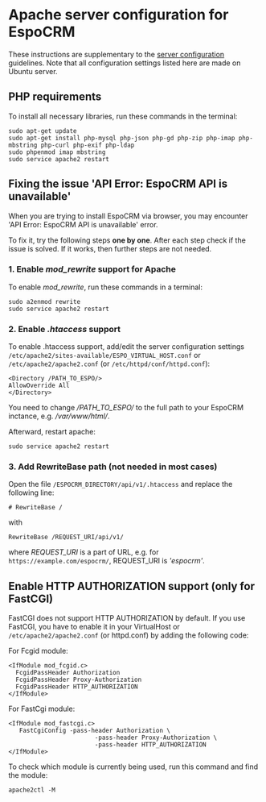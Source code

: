 # Apache server configuration for EspoCRM

These instructions are supplementary to the [server configuration](server-configuration.md) guidelines. Note that all configuration settings listed here are made on Ubuntu server.

## PHP requirements

To install all necessary libraries, run these commands in the terminal:

```
sudo apt-get update
sudo apt-get install php-mysql php-json php-gd php-zip php-imap php-mbstring php-curl php-exif php-ldap
sudo phpenmod imap mbstring
sudo service apache2 restart
```

## Fixing the issue 'API Error: EspoCRM API is unavailable'

When you are trying to install EspoCRM via browser, you may encounter 'API Error: EspoCRM API is unavailable' error.

To fix it, try the following steps **one by one**. After each step check if the issue is solved. If it works, then further steps are not needed.

### 1. Enable *mod_rewrite* support for Apache

To enable *mod_rewrite*, run these commands in a terminal:

```
sudo a2enmod rewrite
sudo service apache2 restart
```

### 2. Enable *.htaccess* support

To enable .htaccess support, add/edit the server configuration settings `/etc/apache2/sites-available/ESPO_VIRTUAL_HOST.conf` or `/etc/apache2/apache2.conf` (or `/etc/httpd/conf/httpd.conf`):

```
<Directory /PATH_TO_ESPO/>
AllowOverride All
</Directory>
```

You need to change */PATH_TO_ESPO/* to the full path to your EspoCRM inctance, e.g. */var/www/html/*.

Afterward, restart apache:

```
sudo service apache2 restart
```

### 3. Add RewriteBase path (not needed in most cases)

Open the file `/ESPOCRM_DIRECTORY/api/v1/.htaccess` and replace the following line:

```
# RewriteBase /
```

with

```
RewriteBase /REQUEST_URI/api/v1/
```

where *REQUEST_URI* is a part of URL, e.g. for `https://example.com/espocrm/`, REQUEST_URI is *'espocrm'*.


## Enable HTTP AUTHORIZATION support (only for FastCGI)

FastCGI does not support HTTP AUTHORIZATION by default. If you use FastCGI, you have to enable it in your VirtualHost or `/etc/apache2/apache2.conf` (or httpd.conf) by adding the following code:

For Fcgid module:

```
<IfModule mod_fcgid.c>
  FcgidPassHeader Authorization
  FcgidPassHeader Proxy-Authorization
  FcgidPassHeader HTTP_AUTHORIZATION
</IfModule>
```

For FastCgi module:

```
<IfModule mod_fastcgi.c>
   FastCgiConfig -pass-header Authorization \
                        -pass-header Proxy-Authorization \
                        -pass-header HTTP_AUTHORIZATION
</IfModule>
```

To check which module is currently being used, run this command and find the module:

```
apache2ctl -M
```
